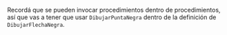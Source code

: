 Recordá que se pueden invocar procedimientos dentro de procedimientos, así que vas a tener que usar `DibujarPuntaNegra` dentro de la definición de `DibujarFlechaNegra`. 